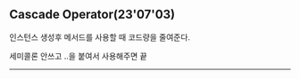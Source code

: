 ## Cascade Operator(23'07'03)
인스턴스 생성후 메서드를 사용할 때 코드량을 줄여준다.

세미콜론 안쓰고 ..을 붙여서 사용해주면 끝


---------------------------------------------------------------------------------------

